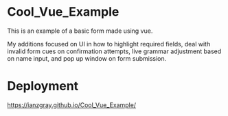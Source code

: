# Cool_Vue_Example

This is an example of a basic form made using vue. 

My additions focused on UI in how to highlight required fields, deal with invalid form cues on confirmation attempts, live grammar adjustment based on name input, and pop up window on form submission.

# Deployment 
https://ianzgray.github.io/Cool_Vue_Example/ 